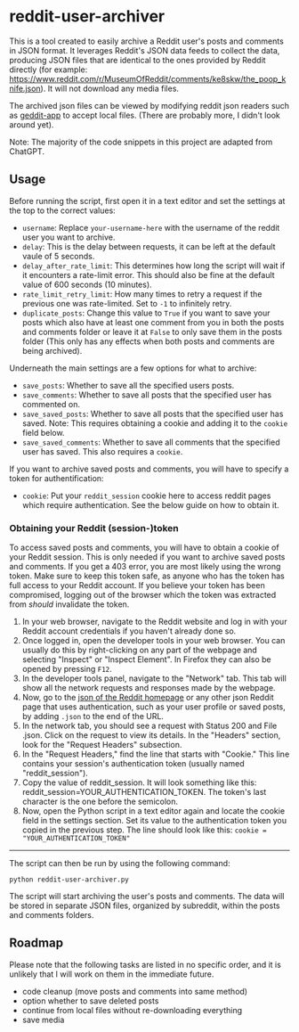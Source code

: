 # reddit-user-archiver

This is a tool created to easily archive a Reddit user's posts and comments in JSON format. It leverages Reddit's JSON data feeds to collect the data, producing JSON files that are identical to the ones provided by Reddit directly (for example: https://www.reddit.com/r/MuseumOfReddit/comments/ke8skw/the_poop_knife.json). It will not download any media files.

The archived json files can be viewed by modifying reddit json readers such as [geddit-app](https://github.com/kaangiray26/geddit-app) to accept local files. (There are probably more, I didn't look around yet).

Note: The majority of the code snippets in this project are adapted from ChatGPT.

## Usage

Before running the script, first open it in a text editor and set the settings at the top to the correct values:

- `username`: Replace `your-username-here` with the username of the reddit user you want to archive.
- `delay`: This is the delay between requests, it can be left at the default vaule of 5 seconds.
- `delay_after_rate_limit`: This determines how long the script will wait if it encounters a rate-limit error. This should also be fine at the default value of 600 seconds (10 minutes).
- `rate_limit_retry_limit`: How many times to retry a request if the previous one was rate-limited. Set to `-1` to infinitely retry.
- `duplicate_posts`: Change this value to `True` if you want to save your posts which also have at least one comment from you in both the posts and comments folder or leave it at `False` to only save them in the posts folder (This only has any effects when both posts and comments are being archived).

Underneath the main settings are a few options for what to archive:

- `save_posts`: Whether to save all the specified users posts.
- `save_comments`: Whether to save all posts that the specified user has commented on.
- `save_saved_posts`: Whether to save all posts that the specified user has saved. Note: This requires obtaining a cookie and adding it to the `cookie` field below.
- `save_saved_comments`: Whether to save all comments that the specified user has saved. This also requires a `cookie`.

If you want to archive saved posts and comments, you will have to specify a token for authentification:

- `cookie`: Put your `reddit_session` cookie here to access reddit pages which require authentication. See the below guide on how to obtain it.

### Obtaining your Reddit (session-)token

To access saved posts and comments, you will have to obtain a cookie of your Reddit session. This is only needed if you want to archive saved posts and comments. If you get a 403 error, you are most likely using the wrong token. Make sure to keep this token safe, as anyone who has the token has full access to your Reddit account. If you believe your token has been compromised, logging out of the browser which the token was extracted from *should* invalidate the token.

1. In your web browser, navigate to the Reddit website and log in with your Reddit account credentials if you haven't already done so.
2. Once logged in, open the developer tools in your web browser. You can usually do this by right-clicking on any part of the webpage and selecting "Inspect" or "Inspect Element". In Firefox they can also be opened by pressing `F12`.
3. In the developer tools panel, navigate to the "Network" tab. This tab will show all the network requests and responses made by the webpage.
4. Now, go to the [json of the Reddit homepage](https://www.reddit.com/.json) or any other json Reddit page that uses authentication, such as your user profile or saved posts, by adding `.json` to the end of the URL.
5. In the network tab, you should see a request with Status 200 and File .json. Click on the request to view its details. In the "Headers" section, look for the "Request Headers" subsection.
6. In the "Request Headers," find the line that starts with "Cookie." This line contains your session's authentication token (usually named "reddit_session").
7. Copy the value of reddit_session. It will look something like this: reddit_session=YOUR_AUTHENTICATION_TOKEN. The token's last character is the one before the semicolon.
8. Now, open the Python script in a text editor again and locate the cookie field in the settings section. Set its value to the authentication token you copied in the previous step. The line should look like this: `cookie = "YOUR_AUTHENTICATION_TOKEN"`

<hr>

The script can then be run by using the following command:
~~~
python reddit-user-archiver.py
~~~
The script will start archiving the user's posts and comments. The data will be stored in separate JSON files, organized by subreddit, within the posts and comments folders.

## Roadmap

Please note that the following tasks are listed in no specific order, and it is unlikely that I will work on them in the immediate future.

- code cleanup (move posts and comments into same method)
- option whether to save deleted posts
- continue from local files without re-downloading everything
- save media
